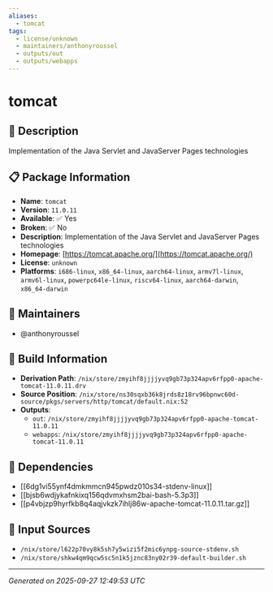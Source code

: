 ```yaml
---
aliases:
  - tomcat
tags:
  - license/unknown
  - maintainers/anthonyroussel
  - outputs/out
  - outputs/webapps
---
```


# tomcat

## 📝 Description

Implementation of the Java Servlet and JavaServer Pages technologies

## 📋 Package Information

- **Name**: `tomcat`
- **Version**: `11.0.11`
- **Available**: ✅ Yes
- **Broken**: ✅ No
- **Description**: Implementation of the Java Servlet and JavaServer Pages technologies
- **Homepage**: [https://tomcat.apache.org/](https://tomcat.apache.org/)
- **License**: `unknown`
- **Platforms**: `i686-linux`, `x86_64-linux`, `aarch64-linux`, `armv7l-linux`, `armv6l-linux`, `powerpc64le-linux`, `riscv64-linux`, `aarch64-darwin`, `x86_64-darwin`
## 👥 Maintainers

- @anthonyroussel


## 🔧 Build Information

- **Derivation Path**: `/nix/store/zmyihf8jjjjyvq9gb73p324apv6rfpp0-apache-tomcat-11.0.11.drv`
- **Source Position**: `/nix/store/ns30sqxb36k8jrds8z18rv96bpnwc60d-source/pkgs/servers/http/tomcat/default.nix:52`
- **Outputs**:
  - `out`:  `/nix/store/zmyihf8jjjjyvq9gb73p324apv6rfpp0-apache-tomcat-11.0.11`
  - `webapps`:  `/nix/store/zmyihf8jjjjyvq9gb73p324apv6rfpp0-apache-tomcat-11.0.11`

## 🔗 Dependencies

- [[6dg1vi55ynf4dmkmmcn945pwdz010s34-stdenv-linux]]
- [[bjsb6wdjykafnkixq156qdvmxhsm2bai-bash-5.3p3]]
- [[p4vbjzp9hyrfkb8q4aqjvkzk7ihlj86w-apache-tomcat-11.0.11.tar.gz]]

## 📁 Input Sources

- `/nix/store/l622p70vy8k5sh7y5wizi5f2mic6ynpg-source-stdenv.sh`
- `/nix/store/shkw4qm9qcw5sc5n1k5jznc83ny02r39-default-builder.sh`

---
*Generated on 2025-09-27 12:49:53 UTC*
